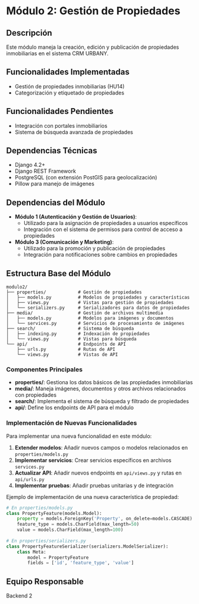 # Módulo 2: Gestión de Propiedades

## Descripción
Este módulo maneja la creación, edición y publicación de propiedades inmobiliarias en el sistema CRM URBANY.

## Funcionalidades Implementadas
- Gestión de propiedades inmobiliarias (HU14)
- Categorización y etiquetado de propiedades

## Funcionalidades Pendientes
- Integración con portales inmobiliarios
- Sistema de búsqueda avanzada de propiedades

## Dependencias Técnicas
- Django 4.2+
- Django REST Framework
- PostgreSQL (con extensión PostGIS para geolocalización)
- Pillow para manejo de imágenes

## Dependencias del Módulo
- **Módulo 1 (Autenticación y Gestión de Usuarios)**:
  - Utilizado para la asignación de propiedades a usuarios específicos
  - Integración con el sistema de permisos para control de acceso a propiedades
- **Módulo 3 (Comunicación y Marketing)**:
  - Utilizado para la promoción y publicación de propiedades
  - Integración para notificaciones sobre cambios en propiedades

## Estructura Base del Módulo
```
modulo2/
├── properties/            # Gestión de propiedades
│   ├── models.py          # Modelos de propiedades y características
│   ├── views.py           # Vistas para gestión de propiedades
│   └── serializers.py     # Serializadores para datos de propiedades
├── media/                 # Gestión de archivos multimedia
│   ├── models.py          # Modelos para imágenes y documentos
│   └── services.py        # Servicios de procesamiento de imágenes
├── search/                # Sistema de búsqueda
│   ├── indexing.py        # Indexación de propiedades
│   └── views.py           # Vistas para búsqueda
└── api/                   # Endpoints de API
    ├── urls.py            # Rutas de API
    └── views.py           # Vistas de API
```

### Componentes Principales
- **properties/**: Gestiona los datos básicos de las propiedades inmobiliarias
- **media/**: Maneja imágenes, documentos y otros archivos relacionados con propiedades
- **search/**: Implementa el sistema de búsqueda y filtrado de propiedades
- **api/**: Define los endpoints de API para el módulo

### Implementación de Nuevas Funcionalidades
Para implementar una nueva funcionalidad en este módulo:

1. **Extender modelos**: Añadir nuevos campos o modelos relacionados en `properties/models.py`
2. **Implementar servicios**: Crear servicios específicos en archivos `services.py`
3. **Actualizar API**: Añadir nuevos endpoints en `api/views.py` y rutas en `api/urls.py`
4. **Implementar pruebas**: Añadir pruebas unitarias y de integración

Ejemplo de implementación de una nueva característica de propiedad:
```python
# En properties/models.py
class PropertyFeature(models.Model):
    property = models.ForeignKey('Property', on_delete=models.CASCADE)
    feature_type = models.CharField(max_length=50)
    value = models.CharField(max_length=100)
    
# En properties/serializers.py
class PropertyFeatureSerializer(serializers.ModelSerializer):
    class Meta:
        model = PropertyFeature
        fields = ['id', 'feature_type', 'value']
```

## Equipo Responsable
Backend 2